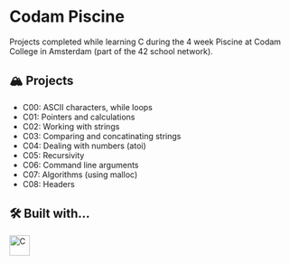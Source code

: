 # Codam Piscine

Projects completed while learning C during the 4 week Piscine at Codam College in Amsterdam (part of the 42 school network).

## 🏔️ Projects

- C00: ASCII characters, while loops
- C01: Pointers and calculations
- C02: Working with strings
- C03: Comparing and concatinating strings
- C04: Dealing with numbers (atoi)
- C05: Recursivity
- C06: Command line arguments
- C07: Algorithms (using malloc)
- C08: Headers


## 🛠 Built with...
<a href="https://docs.microsoft.com/en-us/cpp/?view=msvc-170" target="_blank" rel="noreferrer"><img src="https://raw.githubusercontent.com/danielcranney/readme-generator/main/public/icons/skills/c-colored.svg" width="36" height="36" alt="C" /></a>
